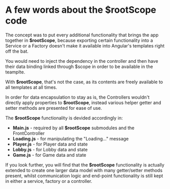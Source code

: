 # A few words about the $rootScope code

The concept was to put every additional functionality that brings the app together
in **$rootScope**, because exporting certain functionality into a Service or a Factory
doesn't make it available into Angular's templates right off the bat.

You would need to inject the dependency in the controller and then have their data
binding linked through $scope in order to be available in the teamplte.

With **$rootScope**, that's not the case, as its contents are freely available to all
templates at all times.

In order for data encapsulation to stay as is, the Controllers wouldn't directly
apply properties to **$rootScope**, instead various helper getter and setter methods
are presented for ease of use.

The **$rootScope** functionality is devided accordingly in:

  * **Main.js** - required by all **$rootScope** submodules and the FrontController
  * **Loading.js** - for manipulating the "Loading..." message
  * **Player.js** - for Player data and state
  * **Lobby.js** - for Lobby data and state
  * **Game.js** - for Game data and state

If you look further, you will find that the **$rootScope** functionality is actually 
extended to create one larger data model with many getter/setter methods present,
whilst communication logic and end-point functionality is still kept in either a
service, factory or a controller.